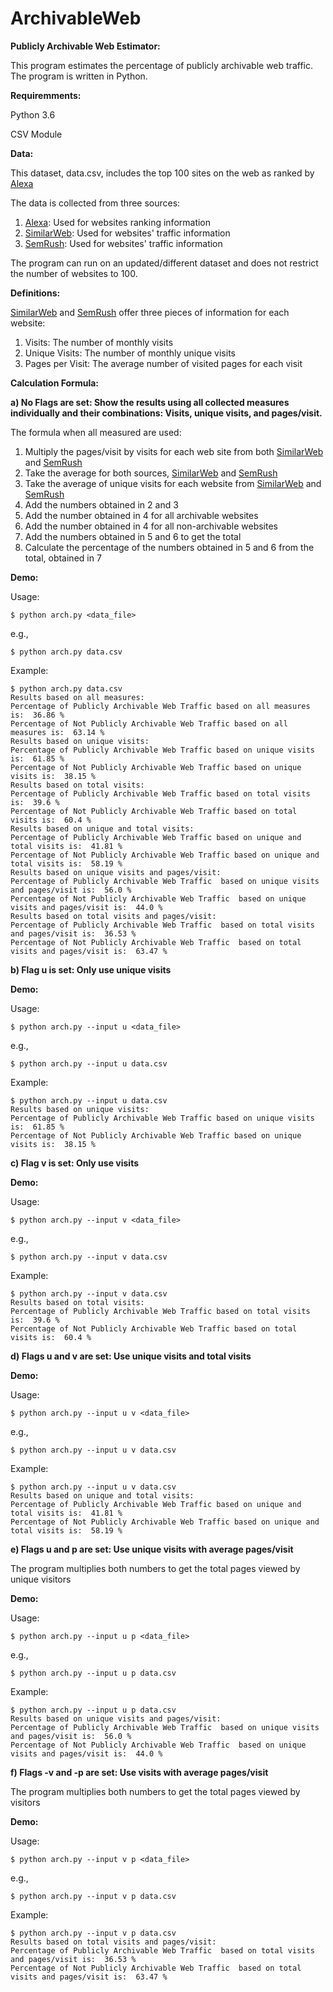 # ArchivableWeb

**Publicly Archivable Web Estimator:**

This program estimates the percentage of publicly archivable web traffic. The program is written in Python.

**Requiremments:**

Python 3.6

CSV Module

**Data:**

This dataset, data.csv, includes the top 100 sites on the web as ranked by [Alexa](https://www.alexa.com/)

The data is collected from three sources:
1. [Alexa](https://www.alexa.com/): Used for websites ranking information
2. [SimilarWeb](https://www.similarweb.com/): Used for websites' traffic information
3. [SemRush](https://www.semrush.com/): Used for websites' traffic information

The program can run on an updated/different dataset and does not restrict the number of websites to 100.

**Definitions:**

[SimilarWeb](https://www.similarweb.com/) and [SemRush](https://www.semrush.com/) offer three pieces of information for each website:

1. Visits: The number of monthly visits
2. Unique Visits: The number of monthly unique visits
3. Pages per Visit: The average number of visited pages for each visit

**Calculation Formula:**

**a) No Flags are set: Show the results using all collected measures individually and their combinations: Visits, unique visits, and pages/visit.**

The formula when all measured are used:

1. Multiply the pages/visit by visits for each web site from both [SimilarWeb](https://www.similarweb.com/) and [SemRush](https://www.semrush.com/)
2. Take the average for both sources, [SimilarWeb](https://www.similarweb.com/) and [SemRush](https://www.semrush.com/)
3. Take the average of unique visits for each website from [SimilarWeb](https://www.similarweb.com/) and [SemRush](https://www.semrush.com/)
4. Add the numbers obtained in 2 and 3
5. Add the number obtained in 4 for all archivable websites
6. Add the number obtained in 4 for all non-archivable websites
7. Add the numbers obtained in 5 and 6 to get the total
8. Calculate the percentage of the numbers obtained in 5 and 6 from the total, obtained in 7

**Demo:**

Usage:

```
$ python arch.py <data_file>
```
e.g.,

```
$ python arch.py data.csv
```
Example:

```
$ python arch.py data.csv
Results based on all measures:
Percentage of Publicly Archivable Web Traffic based on all measures is:  36.86 %
Percentage of Not Publicly Archivable Web Traffic based on all measures is:  63.14 %
Results based on unique visits:
Percentage of Publicly Archivable Web Traffic based on unique visits is:  61.85 %
Percentage of Not Publicly Archivable Web Traffic based on unique visits is:  38.15 %
Results based on total visits:
Percentage of Publicly Archivable Web Traffic based on total visits is:  39.6 %
Percentage of Not Publicly Archivable Web Traffic based on total visits is:  60.4 %
Results based on unique and total visits:
Percentage of Publicly Archivable Web Traffic based on unique and total visits is:  41.81 %
Percentage of Not Publicly Archivable Web Traffic based on unique and total visits is:  58.19 %
Results based on unique visits and pages/visit:
Percentage of Publicly Archivable Web Traffic  based on unique visits and pages/visit is:  56.0 %
Percentage of Not Publicly Archivable Web Traffic  based on unique visits and pages/visit is:  44.0 %
Results based on total visits and pages/visit:
Percentage of Publicly Archivable Web Traffic  based on total visits and pages/visit is:  36.53 %
Percentage of Not Publicly Archivable Web Traffic  based on total visits and pages/visit is:  63.47 %

```

**b) Flag u is set: Only use unique visits**

**Demo:**

Usage:

```
$ python arch.py --input u <data_file>
```
e.g.,

```
$ python arch.py --input u data.csv
```
Example:

```
$ python arch.py --input u data.csv
Results based on unique visits:
Percentage of Publicly Archivable Web Traffic based on unique visits is:  61.85 %
Percentage of Not Publicly Archivable Web Traffic based on unique visits is:  38.15 %

```

**c) Flag v is set: Only use visits**

**Demo:**

Usage:

```
$ python arch.py --input v <data_file>
```
e.g.,

```
$ python arch.py --input v data.csv
```
Example:

```
$ python arch.py --input v data.csv
Results based on total visits:
Percentage of Publicly Archivable Web Traffic based on total visits is:  39.6 %
Percentage of Not Publicly Archivable Web Traffic based on total visits is:  60.4 %

```
**d) Flags u and v are set: Use unique visits and total visits**

**Demo:**

Usage:

```
$ python arch.py --input u v <data_file>
```
e.g.,

```
$ python arch.py --input u v data.csv
```
Example:

```
$ python arch.py --input u v data.csv
Results based on unique and total visits:
Percentage of Publicly Archivable Web Traffic based on unique and total visits is:  41.81 %
Percentage of Not Publicly Archivable Web Traffic based on unique and total visits is:  58.19 %

```
**e) Flags u and p are set: Use unique visits with average pages/visit**

The program multiplies both numbers to get the total pages viewed by unique visitors

**Demo:**

Usage:

```
$ python arch.py --input u p <data_file>
```
e.g.,

```
$ python arch.py --input u p data.csv
```
Example:

```
$ python arch.py --input u p data.csv
Results based on unique visits and pages/visit:
Percentage of Publicly Archivable Web Traffic  based on unique visits and pages/visit is:  56.0 %
Percentage of Not Publicly Archivable Web Traffic  based on unique visits and pages/visit is:  44.0 %

```
**f) Flags -v and -p are set: Use visits with average pages/visit**

The program multiplies both numbers to get the total pages viewed by visitors

**Demo:**

Usage:

```
$ python arch.py --input v p <data_file>
```
e.g.,

```
$ python arch.py --input v p data.csv
```
Example:

```
$ python arch.py --input v p data.csv
Results based on total visits and pages/visit:
Percentage of Publicly Archivable Web Traffic  based on total visits and pages/visit is:  36.53 %
Percentage of Not Publicly Archivable Web Traffic  based on total visits and pages/visit is:  63.47 %

```
